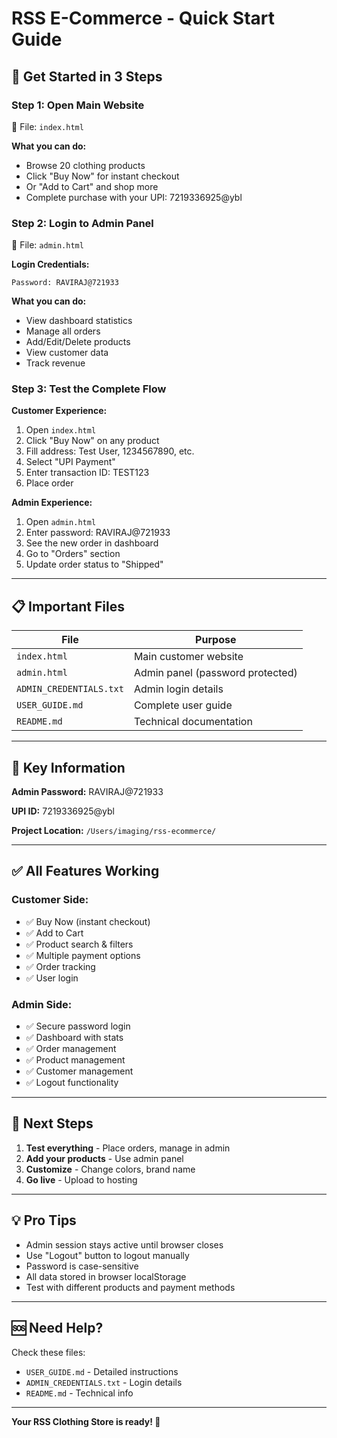# RSS E-Commerce - Quick Start Guide

## 🚀 Get Started in 3 Steps

### Step 1: Open Main Website
📁 File: `index.html`

**What you can do:**
- Browse 20 clothing products
- Click "Buy Now" for instant checkout
- Or "Add to Cart" and shop more
- Complete purchase with your UPI: 7219336925@ybl

### Step 2: Login to Admin Panel
📁 File: `admin.html`

**Login Credentials:**
```
Password: RAVIRAJ@721933
```

**What you can do:**
- View dashboard statistics
- Manage all orders
- Add/Edit/Delete products
- View customer data
- Track revenue

### Step 3: Test the Complete Flow

**Customer Experience:**
1. Open `index.html`
2. Click "Buy Now" on any product
3. Fill address: Test User, 1234567890, etc.
4. Select "UPI Payment"
5. Enter transaction ID: TEST123
6. Place order

**Admin Experience:**
1. Open `admin.html`
2. Enter password: RAVIRAJ@721933
3. See the new order in dashboard
4. Go to "Orders" section
5. Update order status to "Shipped"

---

## 📋 Important Files

| File | Purpose |
|------|---------|
| `index.html` | Main customer website |
| `admin.html` | Admin panel (password protected) |
| `ADMIN_CREDENTIALS.txt` | Admin login details |
| `USER_GUIDE.md` | Complete user guide |
| `README.md` | Technical documentation |

---

## 🔑 Key Information

**Admin Password:** RAVIRAJ@721933

**UPI ID:** 7219336925@ybl

**Project Location:** `/Users/imaging/rss-ecommerce/`

---

## ✅ All Features Working

### Customer Side:
- ✅ Buy Now (instant checkout)
- ✅ Add to Cart
- ✅ Product search & filters
- ✅ Multiple payment options
- ✅ Order tracking
- ✅ User login

### Admin Side:
- ✅ Secure password login
- ✅ Dashboard with stats
- ✅ Order management
- ✅ Product management
- ✅ Customer management
- ✅ Logout functionality

---

## 🎯 Next Steps

1. **Test everything** - Place orders, manage in admin
2. **Add your products** - Use admin panel
3. **Customize** - Change colors, brand name
4. **Go live** - Upload to hosting

---

## 💡 Pro Tips

- Admin session stays active until browser closes
- Use "Logout" button to logout manually
- Password is case-sensitive
- All data stored in browser localStorage
- Test with different products and payment methods

---

## 🆘 Need Help?

Check these files:
- `USER_GUIDE.md` - Detailed instructions
- `ADMIN_CREDENTIALS.txt` - Login details
- `README.md` - Technical info

---

**Your RSS Clothing Store is ready! 🎉**
